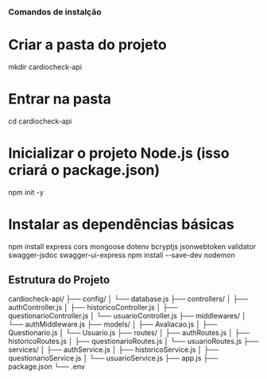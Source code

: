 ### Comandos de instalção
# Criar a pasta do projeto
mkdir cardiocheck-api

# Entrar na pasta
cd cardiocheck-api

# Inicializar o projeto Node.js (isso criará o package.json)
npm init -y
# Instalar as dependências básicas
npm install express cors mongoose dotenv bcryptjs jsonwebtoken validator swagger-jsdoc swagger-ui-express
npm install --save-dev nodemon


## Estrutura do Projeto
cardiocheck-api/
├── config/
│   └── database.js
├── controllers/
│   ├── authController.js
│   ├── historicoController.js
│   ├── questionarioController.js
│   └── usuarioController.js
├── middlewares/
│   └── authMiddleware.js
├── models/
│   ├── Avaliacao.js
│   ├── Questionario.js
│   └── Usuario.js
├── routes/
│   ├── authRoutes.js
│   ├── historicoRoutes.js
│   ├── questionarioRoutes.js
│   └── usuarioRoutes.js
├── services/
│   ├── authService.js
│   ├── historicoService.js
│   ├── questionarioService.js
│   └── usuarioService.js
├── app.js
├── package.json
└── .env